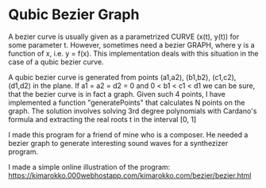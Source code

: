 # Qubic Bezier Graph

A bezier curve is usually given as a parametrized CURVE (x(t), y(t)) for some parameter t. However, sometimes need a bezier GRAPH, where y is a function of x, i.e. y = f(x). This implementation deals with this situation in
the case of a qubic bezier curve.

A qubic bezier curve is generated from points (a1,a2), (b1,b2), (c1,c2), (d1,d2) in the plane.
If a1 = a2 = d2 = 0 and 0 < b1 < c1 < d1 we can be sure, that the bezier curve is in fact a graph.
Given such 4 points, I have implemented a function "generatePoints" that calculates N points on the graph. The
solution involves solving 3rd degree polynomials with Cardano's formula and extracting the real roots t in the interval [0, 1]

I made this program for a friend of mine who is a composer. He needed a bezier graph to generate interesting
sound waves for a synthezizer program.

I made a simple online illustration of the program:
https://kimarokko.000webhostapp.com/kimarokko.com/bezier/bezier.html
